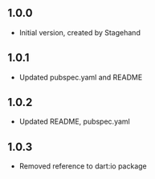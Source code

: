 ## 1.0.0

- Initial version, created by Stagehand

## 1.0.1

- Updated pubspec.yaml and README

## 1.0.2
- Updated README, pubspec.yaml

## 1.0.3
- Removed reference to dart:io package